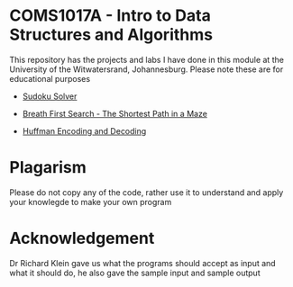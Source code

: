 # COMS1017A - Intro to Data Structures and Algorithms

This repository has the projects and labs I have done in this module at the University of the Witwatersrand, Johannesburg. Please note these are for educational purposes

* [Sudoku Solver](https://github.com/muaazbassa/COMS1017A-Intro-to-Data-Structures-and-Algorithms/tree/main/Sudoku%20Solver)

* [Breath First Search - The Shortest Path in a Maze](https://github.com/muaazbassa/COMS1017A-Intro-to-Data-Structures-and-Algorithms/tree/main/Breath%20First%20Search%20-%20The%20Shortest%20Path%20in%20a%20Maze)

* [Huffman Encoding and Decoding](https://github.com/muaazbassa/COMS1017A-Intro-to-Data-Structures-and-Algorithms/tree/main/Huffman%20Encoding%20and%20Decoding)

# Plagarism 
Please do not copy any of the code, rather use it to understand and apply your knowlegde to make your own program

# Acknowledgement
Dr Richard Klein gave us what the programs should accept as input and what it should do, he also gave the sample input and sample output

